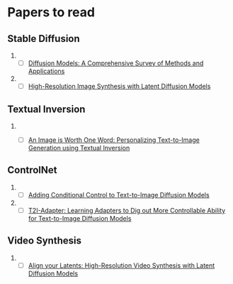 # Papers to read

## Stable Diffusion
1. - [ ] [Diffusion Models: A Comprehensive Survey of Methods and Applications](https://arxiv.org/abs/2209.00796)
1. - [ ] [High-Resolution Image Synthesis with Latent Diffusion Models](https://arxiv.org/abs/2112.10752)

## Textual Inversion
1. - [ ] [An Image is Worth One Word: Personalizing Text-to-Image Generation using Textual Inversion](https://arxiv.org/abs/2208.01618)


## ControlNet
1. - [ ] [Adding Conditional Control to Text-to-Image Diffusion Models](https://arxiv.org/abs/2302.05543)
1. - [ ] [T2I-Adapter: Learning Adapters to Dig out More Controllable Ability for Text-to-Image Diffusion Models](https://arxiv.org/abs/2302.08453)

## Video Synthesis
1. - [ ] [Align your Latents: High-Resolution Video Synthesis with Latent Diffusion Models](https://arxiv.org/abs/2304.08818)

